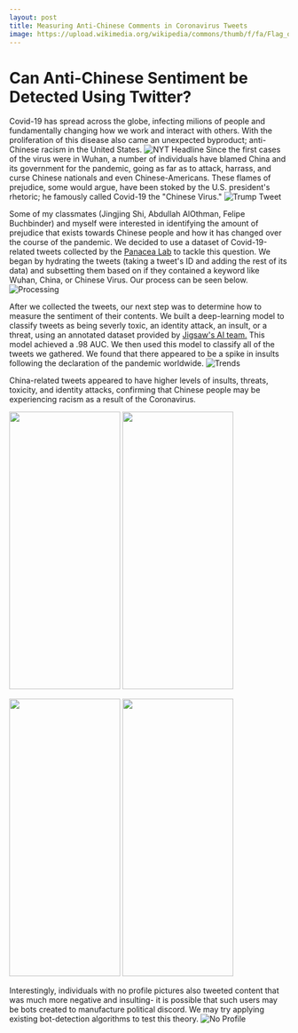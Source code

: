 ```yaml
---
layout: post
title: Measuring Anti-Chinese Comments in Coronavirus Tweets
image: https://upload.wikimedia.org/wikipedia/commons/thumb/f/fa/Flag_of_the_People%27s_Republic_of_China.svg/1200px-Flag_of_the_People%27s_Republic_of_China.svg.png
---
```

# Can Anti-Chinese Sentiment be Detected Using Twitter?
Covid-19 has spread across the globe, infecting milions of people and fundamentally changing how we work and interact with others. With the proliferation of this disease also came an unexpected byproduct; anti-Chinese racism in the United States.
![NYT Headline](https://github.com/joekrinke15/JoeKrinke15.github.io/blob/master/img/Racism.PNG?raw=true)
Since the first cases of the virus were in Wuhan, a number of individuals have blamed China and its government for the pandemic, going as far as to attack, harrass, and curse Chinese nationals and even Chinese-Americans. These flames of prejudice, some would argue, have been stoked by the U.S. president's rhetoric; he famously called Covid-19 the "Chinese Virus."
![Trump Tweet](https://github.com/joekrinke15/JoeKrinke15.github.io/blob/master/img/TrumpTweet.PNG?raw=true)

Some of my classmates (Jingjing Shi, Abdullah AlOthman, Felipe Buchbinder) and myself were interested in identifying the amount of prejudice that exists towards Chinese people and how it has changed over the course of the pandemic. We decided to use a dataset of Covid-19-related tweets collected by the [Panacea Lab](http://www.panacealab.org/covid19/) to tackle this question. We began by hydrating the tweets (taking a tweet's ID and adding the rest of its data) and subsetting them based on if they contained a keyword like Wuhan, China, or Chinese Virus. Our process can be seen below. ![Processing](https://github.com/joekrinke15/JoeKrinke15.github.io/blob/master/img/Processing.PNG?raw=true)

After we collected the tweets, our next step was to determine how to measure the sentiment of their contents. We built a deep-learning model to classify tweets as being severly toxic, an identity attack, an insult, or a threat, using an annotated dataset provided by [Jigsaw's AI team.](https://www.kaggle.com/c/jigsaw-unintended-bias-in-toxicity-classification/data) This model achieved a .98 AUC. We then used this model to classify all of the tweets we gathered. We found that there appeared to be a spike in insults following the declaration of the pandemic worldwide.
![Trends](https://github.com/joekrinke15/JoeKrinke15.github.io/blob/master/img/Trends.png?raw=true)

China-related tweets appeared to have higher levels of insults, threats, toxicity, and identity attacks, confirming that Chinese people may be experiencing racism as a result of the Coronavirus. 

<p float="center">
<img src="https://github.com/joekrinke15/JoeKrinke15.github.io/blob/master/img/Threat.png?raw=true"  width="200" height="500"/>
<img src="https://github.com/joekrinke15/JoeKrinke15.github.io/blob/master/img/identity%20attack.png?raw=true"  width="200" height="500"/>
</p>

<p float="center">
<img src="https://github.com/joekrinke15/JoeKrinke15.github.io/blob/master/img/Tweet%20Toxicity%20(2).png?raw=true"  width="200" height="500"/>
<img src="https://github.com/joekrinke15/JoeKrinke15.github.io/blob/master/img/insult.png?raw=true"  width="200" height="500"/>
</p>

Interestingly, individuals with no profile pictures also tweeted content that was much more negative and insulting- it is possible that such users may be bots created to manufacture political discord. We may try applying existing bot-detection algorithms to test this theory. 
![No Profile](https://github.com/joekrinke15/JoeKrinke15.github.io/blob/master/img/China%20Profile%20TF.png?raw=true)
